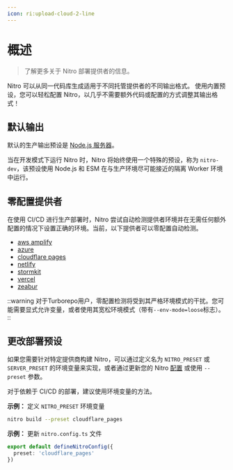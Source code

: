 ```yaml
---
icon: ri:upload-cloud-2-line
---
```


# 概述

> 了解更多关于 Nitro 部署提供者的信息。

Nitro 可以从同一代码库生成适用于不同托管提供者的不同输出格式。
使用内置预设，您可以轻松配置 Nitro，以几乎不需要额外代码或配置的方式调整其输出格式！

## 默认输出

默认的生产输出预设是 [Node.js 服务器](/deploy/node)。

当在开发模式下运行 Nitro 时，Nitro 将始终使用一个特殊的预设，称为 `nitro-dev`，该预设使用 Node.js 和 ESM 在与生产环境尽可能接近的隔离 Worker 环境中运行。

## 零配置提供者

在使用 CI/CD 进行生产部署时，Nitro 尝试自动检测提供者环境并在无需任何额外配置的情况下设置正确的环境。当前，以下提供者可以零配置自动检测。

- [aws amplify](/deploy/providers/aws-amplify)
- [azure](/deploy/providers/azure)
- [cloudflare pages](/deploy/providers/cloudflare#cloudflare-pages)
- [netlify](/deploy/providers/netlify)
- [stormkit](/deploy/providers/stormkit)
- [vercel](/deploy/providers/vercel)
- [zeabur](/deploy/providers/zeabur)

::warning
对于Turborepo用户，零配置检测将受到其严格环境模式的干扰。您可能需要显式允许变量，或者使用其宽松环境模式（带有`--env-mode=loose`标志）。
::

## 更改部署预设

如果您需要针对特定提供商构建 Nitro，可以通过定义名为 `NITRO_PRESET` 或 `SERVER_PRESET` 的环境变量来实现，或者通过更新您的 Nitro [配置](/guide/configuration) 或使用 `--preset` 参数。

对于依赖于 CI/CD 的部署，建议使用环境变量的方法。

**示例：** 定义 `NITRO_PRESET` 环境变量
```bash
nitro build --preset cloudflare_pages
```

**示例：** 更新 `nitro.config.ts` 文件

```ts
export default defineNitroConfig({
  preset: 'cloudflare_pages'
})
```
